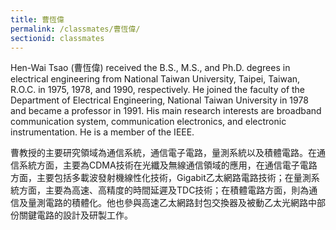 ```yaml
---
title: 曹恆偉
permalink: /classmates/曹恆偉/
sectionid: classmates
---
```


Hen-Wai Tsao (曹恆偉) received the B.S., M.S., and Ph.D. degrees in electrical engineering from National Taiwan University, Taipei, Taiwan, R.O.C. in 1975, 1978, and 1990, respectively. He joined the faculty of the Department of Electrical Engineering, National Taiwan University in 1978 and became a professor in 1991. His main research interests are broadband communication system, communication electronics, and electronic instrumentation. He is a member of the IEEE.

曹教授的主要研究領域為通信系統，通信電子電路，量測系統以及積體電路。在通信系統方面，主要為CDMA技術在光纖及無線通信領域的應用，在通信電子電路方面，主要包括多載波發射機線性化技術，Gigabit乙太網路電路技術；在量測系統方面，主要為高速、高精度的時間延遲及TDC技術；在積體電路方面，則為通信及量測電路的積體化。他也參與高速乙太網路封包交換器及被動乙太光網路中部份關鍵電路的設計及研製工作。
